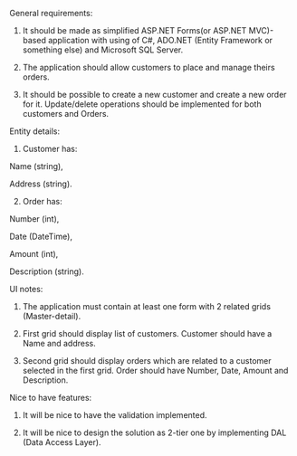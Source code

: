 General requirements:

1. It should be made as simplified ASP.NET Forms(or ASP.NET MVC)-based application with using of C#, ADO.NET (Entity Framework or something else) and Microsoft SQL Server.

2. The application should allow customers to place and manage theirs orders.

3. It should be possible to create a new customer and create a new order for it. Update/delete operations should be implemented for both customers and Orders.

 

Entity details:

1. Customer has:

Name (string),

Address (string).

2. Order has:

Number (int),

Date (DateTime),

Amount (int),

Description (string).

 

UI notes:

1. The application must contain at least one form with 2 related grids (Master-detail).

2. First grid should display list of customers. Customer should have a Name and address.

3. Second grid should display orders which are related to a customer selected in the first grid. Order should have Number, Date, Amount and Description.

 

Nice to have features:

1. It will be nice to have the validation implemented.

2. It will be nice to design the solution as 2-tier one by implementing DAL (Data Access Layer).
